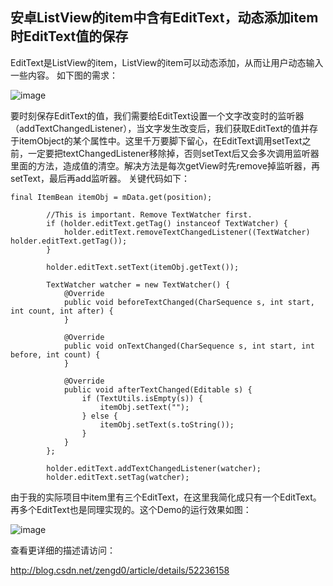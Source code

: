 ## 安卓ListView的item中含有EditText，动态添加item时EditText值的保存

EditText是ListView的item，ListView的item可以动态添加，从而让用户动态输入一些内容。 如下图的需求：

![image](http://img.blog.csdn.net/20160818003431922)

要时刻保存EditText的值，我们需要给EditText设置一个文字改变时的监听器（addTextChangedListener），当文字发生改变后，我们获取EditText的值并存于itemObject的某个属性中。这里千万要脚下留心，在EditText调用setText之前，一定要把textChangedListener移除掉，否则setText后又会多次调用监听器里面的方法，造成值的清空。解决方法是每次getView时先remove掉监听器，再setText，最后再add监听器。
关键代码如下：
```
final ItemBean itemObj = mData.get(position);

        //This is important. Remove TextWatcher first.
        if (holder.editText.getTag() instanceof TextWatcher) {
            holder.editText.removeTextChangedListener((TextWatcher) holder.editText.getTag());
        }

        holder.editText.setText(itemObj.getText());

        TextWatcher watcher = new TextWatcher() {
            @Override
            public void beforeTextChanged(CharSequence s, int start, int count, int after) {
            }

            @Override
            public void onTextChanged(CharSequence s, int start, int before, int count) {
            }

            @Override
            public void afterTextChanged(Editable s) {
                if (TextUtils.isEmpty(s)) {
                    itemObj.setText("");
                } else {
                    itemObj.setText(s.toString());
                }
            }
        };

        holder.editText.addTextChangedListener(watcher);
        holder.editText.setTag(watcher);
```

由于我的实际项目中item里有三个EditText，在这里我简化成只有一个EditText。再多个EditText也是同理实现的。这个Demo的运行效果如图：

![image](http://img.blog.csdn.net/20160818004635058)

查看更详细的描述请访问：

http://blog.csdn.net/zengd0/article/details/52236158
